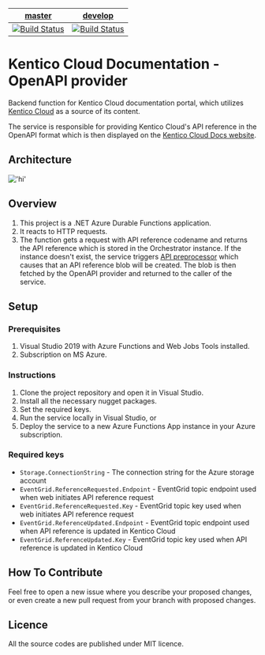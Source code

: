| [master](https://github.com/KenticoDocs/cloud-docs-open-api-provider/tree/master) | [develop](https://github.com/KenticoDocs/cloud-docs-open-api-provider/tree/develop) |
|:---:|:---:|
| [![Build Status](https://travis-ci.com/KenticoDocs/cloud-docs-open-api-provider.svg?branch=master)](https://travis-ci.com/KenticoDocs/cloud-docs-open-api-provider) | [![Build Status](https://travis-ci.com/KenticoDocs/cloud-docs-open-api-provider.svg?branch=develop)](https://travis-ci.com/KenticoDocs/cloud-docs-open-api-provider) |

# Kentico Cloud Documentation - OpenAPI provider

Backend function for Kentico Cloud documentation portal, which utilizes [Kentico Cloud](https://app.kenticocloud.com/) as a source of its content.

The service is responsible for providing Kentico Cloud's API reference in the OpenAPI format which is then displayed on the [Kentico Cloud Docs website](https://docs.kenticocloud.com/).

## Architecture

!['hi'](https://github.com/KenticoDocs/cloud-docs-web/wiki/images/openapi-provider.png)

## Overview

1. This project is a .NET Azure Durable Functions application.
2. It reacts to HTTP requests.
3. The function gets a request with API reference codename and returns the API reference which is stored in the Orchestrator instance. If the instance doesn't exist, the service triggers [API preprocessor](https://github.com/KenticoDocs/cloud-docs-reference-preprocessor) which causes that an API reference blob will be created. The blob is then fetched by the OpenAPI provider and returned to the caller of the service.

## Setup

### Prerequisites

1. Visual Studio 2019 with Azure Functions and Web Jobs Tools installed.
2. Subscription on MS Azure.

### Instructions

1. Clone the project repository and open it in Visual Studio.
2. Install all the necessary nugget packages.
3. Set the required keys.
4. Run the service locally in Visual Studio, or
5. Deploy the service to a new Azure Functions App instance in your Azure subscription.

### Required keys

* `Storage.ConnectionString` - The connection string for the Azure storage account
* `EventGrid.ReferenceRequested.Endpoint` - EventGrid topic endpoint used when web initiates API reference request
* `EventGrid.ReferenceRequested.Key` - EventGrid topic key used when web initiates API reference request
* `EventGrid.ReferenceUpdated.Endpoint` - EventGrid topic endpoint used when API reference is updated in Kentico Cloud
* `EventGrid.ReferenceUpdated.Key` - EventGrid topic key used when API reference is updated in Kentico Cloud

## How To Contribute
Feel free to open a new issue where you describe your proposed changes, or even create a new pull request from your branch with proposed changes.

## Licence
All the source codes are published under MIT licence.
